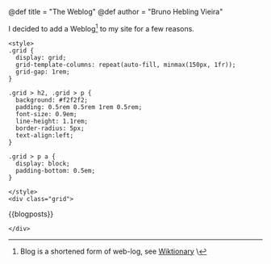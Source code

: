 @def title = "The Weblog"
@def author = "Bruno Hebling Vieira"

I decided to add a Weblog[^1] to my site for a few reasons.

[^1]: Blog is a shortened form of web-log, see [Wiktionary](https://en.wiktionary.org/wiki/blog)
\\

~~~
<style>
.grid {
  display: grid;
  grid-template-columns: repeat(auto-fill, minmax(150px, 1fr));
  grid-gap: 1rem;
}

.grid > h2, .grid > p {
  background: #f2f2f2;
  padding: 0.5rem 0.5rem 1rem 0.5rem;
  font-size: 0.9em;
  line-height: 1.1rem;
  border-radius: 5px;
  text-align:left;
}

.grid > p a {
  display: block;
  padding-bottom: 0.5em;
}

</style>
<div class="grid">
~~~

{{blogposts}}

~~~
</div>
~~~
